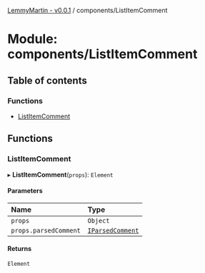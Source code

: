 [LemmyMartin - v0.0.1](../README.md) / components/ListItemComment

# Module: components/ListItemComment

## Table of contents

### Functions

- [ListItemComment](components_ListItemComment.md#listitemcomment)

## Functions

### ListItemComment

▸ **ListItemComment**(`props`): `Element`

#### Parameters

| Name | Type |
| :------ | :------ |
| `props` | `Object` |
| `props.parsedComment` | [`IParsedComment`](../interfaces/features_lemmy_types.IParsedComment.md) |

#### Returns

`Element`
